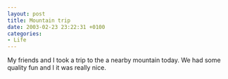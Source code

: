 ```yaml
---
layout: post
title: Mountain trip
date: 2003-02-23 23:22:31 +0100
categories:
- Life
---
```

My friends and I took a trip to the a nearby mountain today. We had some quality fun and I it was really nice.
